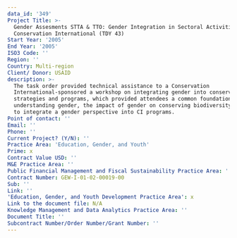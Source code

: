 ```yaml
---
data_id: '349'
Project Title: >-
  Gender Assesments STTA & TTO: Gender Integration in Sectoral Activities:
  Conservation International (TDY 43)
Start Year: '2005'
End Year: '2005'
ISO3 Code: ''
Region: ''
Country: Multi-region
Client/ Donor: USAID
description: >-
  The task order provided technical assistance to a Conservation
  International-sponsored a workshop on integrating gender into conservation
  strategies and programs, which provided attendees a common foundation for
  understanding gender, the impact of gender on conserving biodiversity, and how
  to integrate a gender perspective into CI programs.
Point of contact: ''
Email: ''
Phone: ''
Current Project? (Y/N): ''
Practice Area: 'Education, Gender, and Youth'
Prime: x
Contract Value USD: ''
M&E Practice Area: ''
Public Financial Management and Fiscal Sustainability Practice Area: ''
Contract Number: GEW-I-01-02-00019-00
Sub: ''
Link: ''
'Education, Gender, and Youth Development Practice Area': x
Link to the document file: N/A
Knowledge Management and Data Analytics Practice Area: ''
Document Title: ''
Subcontract Number/Order Number/Grant Number: ''
---
```

